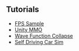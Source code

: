 ## Tutorials

  - [FPS Sample](https://github.com/Unity-Technologies/FPSSample)
  - [Unity MMO](https://github.com/liuhaopen/UnityMMO)
  - [Wave Function Collapse](https://github.com/marian42/wavefunctioncollapse)
  - [Self Driving Car Sim](https://github.com/udacity/self-driving-car-sim)
